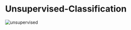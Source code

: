 # Unsupervised-Classification
![unsupervised](https://user-images.githubusercontent.com/109850586/180659533-e6ff59f0-0ca5-46dc-81a9-90b49687b86c.png)
